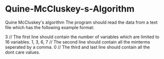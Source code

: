 # Quine-McCluskey-s-Algorithm
Quine McCluskey's algorithm
The program should read the data from a text file which has the following example format:

3          // The first line should contain the number of variables which are limited to 16 variables.
1, 3, 6, 7 // The second line should contain all the minterms seperated by a comma.
0          // The third and last line should contain all the dont care values.
